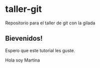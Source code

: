 # taller-git
Repositorio para el taller de git con la gilada

## Bievenidos!
Espero que este tutorial les guste.

Hola soy Martina 